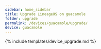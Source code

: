 ```yaml
---
sidebar: home_sidebar
title: Upgrade LineageOS on guacamole
folder: upgrade
permalink: /devices/guacamole/upgrade/
device: guacamole
---
```

{% include templates/device_upgrade.md %}
